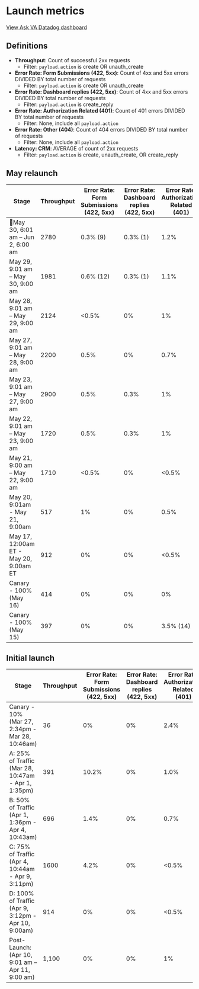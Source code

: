 # Launch metrics
[View Ask VA Datadog dashboard](https://vagov.ddog-gov.com/dashboard/ye3-k3q-unc/ask-va-dashboard-playground?fromUser=false&refresh_mode=sliding&from_ts=1748523806804&to_ts=1748610206804&live=true)

## Definitions
- **Throughput**: Count of successful 2xx requests
   - Filter: `payload.action` is create OR unauth_create
- **Error Rate: Form Submissions (422, 5xx)**: Count of 4xx and 5xx errors DIVIDED BY total number of requests
   - Filter: `payload.action` is create OR unauth_create
- **Error Rate: Dashboard replies (422, 5xx)**: Count of 4xx and 5xx errors DIVIDED BY total number of requests
   - Filter: `payload.action` is create_reply
- **Error Rate: Authorization Related (401)**: Count of 401 errors DIVIDED BY total number of requests
   - Filter: None, include all `payload.action`
- **Error Rate: Other (404)**: Count of 404 errors DIVIDED BY total number of requests
   - Filter: None, include all `payload.action`
- **Latency: CRM**: AVERAGE of count of 2xx requests
   - Filter: `payload.action` is create, unauth_create, OR create_reply

## May relaunch
|Stage|Throughput|Error Rate: Form Submissions (422, 5xx)|Error Rate: Dashboard replies<br>(422, 5xx)|Error Rate:<br>Authorization Related<br>(401)|Error Rate:<br>Other<br>(404)|Latency: CRM|
|---|---|---|---|---|---|---|
|📍May 30, 6:01 am – Jun 2, 6:00 am|2780|0.3% (9)|0.3% (1)|1.2%|~0%|AVG 2.61s|
|May 29, 9:01 am – May 30, 9:00 am|1981|0.6% (12)|0.3% (1)|1.1%|0.01%|AVG 2.19s|
|May 28, 9:01 am – May 29, 9:00 am|2124|<0.5%|0%|1%|0.01%|AVG 2.25s|
|May 27, 9:01 am – May 28, 9:00 am|2200|0.5%|0%|0.7%|<0.5%|AVG 2.30s|
|May 23, 9:01 am – May 27, 9:00 am|2900|0.5%|0.3%|1%|<0.5%|AVG 2.90s|
|May 22, 9:01 am – May 23, 9:00 am|1720|0.5%|0.3%|1%|<0.5%|AVG 2.20s|
|May 21, 9:00 am – May 22, 9:00 am|1710|<0.5%|0%|<0.5%|<0.5%|AVG 2.28s|
|May 20, 9:01am - May 21, 9:00am|517|1%|0%|0.5%|<0.5%|AVG 2.65s|
|May 17, 12:00am ET - May 20, 9:00am ET|912|0%|0%|<0.5%|<0.5%|AVG 2.51s|
|Canary - 100%<br>(May 16)|414|0%|0%|0%|0%|AVG 2.46s|
|Canary - 100%<br>(May 15)|397|0%|0%|3.5% (14)|0%|~~AVG 2.7s~~ |

 
## Initial launch
Stage|Throughput|Error Rate: Form Submissions (422, 5xx)|Error Rate: Dashboard replies<br>(422, 5xx)|Error Rate:<br>Authorization Related<br>(401)|Error Rate:<br>Other<br>(404)|Latency: CRM|
|---|---|---|---|---|---|---|
|Canary - 10%<br>(Mar 27, 2:34pm - Mar 28, 10:46am)|36|0%|0%|2.4%|0%|AVG 2.7s|
|A: 25% of Traffic <br>(Mar 28, 10:47am - Apr 1, 1:35pm)|391|10.2%|0%|1.0%|0%||AVG 3.8s|
|B: 50% of Traffic <br>(Apr 1, 1:36pm - Apr 4, 10:43am)|696|1.4%|0%|0.7%|<0.5%|AVG 3.3s|
|C: 75% of Traffic<br>(Apr 4, 10:44am - Apr 9, 3:11pm)|1600|4.2%|0%|<0.5%|<0.5%|AVG 4.7s|
|D: 100% of Traffic<br>(Apr 9, 3:12pm - Apr 10, 9:00am)|914|0%|0%|<0.5%|<0.5%|AVG 4s|
|Post-Launch:<br>(Apr 10, 9:01 am – Apr 11, 9:00 am)|1,100|0%|0%|1%|<0.5%|AVG 4.1s|
